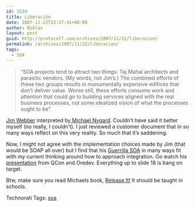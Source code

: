 ```yaml
---
id: 1539
title: Liberación
date: 2007-11-22T22:27:41+00:00
author: Niklas
layout: post
guid: http://protocol7.com/archives/2007/11/22/liberacion/
permalink: /archives/2007/11/22/liberacion/
tags:
  - SOA
---
```

<div class='microid-3bd44e02f9939d37ac82b7041b1b2902a217d500'>
  <blockquote>
    <p>
      &#8220;SOA projects tend to attract two things: Taj Mahal architects and parasitic vendors. (My words, not Jim&#8217;s.) The combined efforts of these two groups results in monumentally expensive edifices that don&#8217;t deliver value. Worse still, these efforts consume work and attention that could go to building services aligned with the real business processes, not some idealized vision of what the processes ought to be&#8221;
    </p>
  </blockquote>
  
  <p>
    <a href="http://jim.webber.name">Jim Webber</a> interpreted by<a href="http://www.michaelnygard.com/blog/2007/11/soa_without_the_edifice.html"> Michael Nygard</a>. Couldn&#8217;t have said it better myself (no really, I couldn&#8217;t). I just reviewed a customer document that in so many ways reflect on this very reality. So much that it&#8217;s saddening.
  </p>
  
  <p>
    Now, I might not agree with the implementation choices made by Jim (that would be SOAP all over) but I find that his <a href="http://jim.webber.name/2007/09/13/56db5919-3195-4008-92e1-5268078f586e.aspx">Guerrilla SOA</a> in many ways fit with my current thinking around how to approach integration. Go watch his <a href="http://jim.webber.name/presentations.html">presentation</a> from QCon and Oredev. Everything up to slide 18 is bang on target.
  </p>
  
  <p>
    Btw, make sure you read Michaels book, <a href="http://www.amazon.com/Release-Production-Ready-Software-Pragmatic-Programmers/dp/0978739213">Release It!</a> It should be taught in schools.
  </p>
  
  <p>
    Technorati Tags: <a class="performancingtags" href="http://technorati.com/tag/soa" rel="tag">soa</a>
  </p>
</div>
